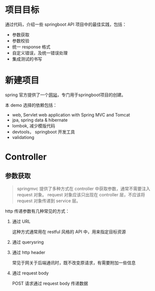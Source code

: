 # 项目目标

通过代码，介绍一些 springboot API 项目中的最佳实践，包括：

- 参数获取
- 参数校验
- 统一 response 格式
- 自定义错误，及统一错误处理
- 集成测试的书写

# 新建项目

spring 官方提供了一个[网站](https://start.spring.io)，专门用于springboot项目的创建。

本 demo 选择的依赖包括：

- web, Servlet web application with Spring MVC and Tomcat
- jpa, spring data & hibernate
- lombok, 减少模版代码
- devtools， springboot 开发工具
- validationg

# Controller

## 参数获取

> springmvc 提供了多种方式在 controller 中获取参数，通常不需要注入 request 对象。
> request 对象应该只出现在 controller 层，不应该将 request 对象传递到 service 层。

http 传递参数有几种常见的方式：

1. 通过 URL

    这种方式通常用在 restful 风格的 API 中，用来指定目标资源

2. 通过 querysring
3. 通过 http header

    常见于网关于后端通讯时，既不改变原请求，有需要附加一些信息

4. 通过 request body

    POST 请求通过 request body 传递数据
